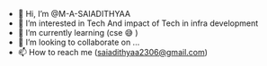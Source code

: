 - 👋 Hi, I’m @M-A-SAIADITHYAA
- 👀 I’m interested in Tech And impact of Tech in infra development
- 🌱 I’m currently learning (cse 😅 )
- 💞️ I’m looking to collaborate on ...
- 📫 How to reach me (saiadithyaa2306@gmail.com)

<!---
M-A-SAIADITHYAA/M-A-SAIADITHYAA is a ✨ special ✨ repository because its `README.md` (this file) appears on your GitHub profile.
You can click the Preview link to take a look at your changes.
--->
